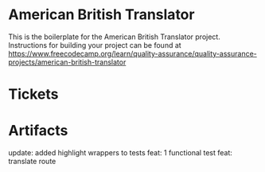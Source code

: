 # American British Translator

This is the boilerplate for the American British Translator project. Instructions for building your project can be found at https://www.freecodecamp.org/learn/quality-assurance/quality-assurance-projects/american-british-translator

# Tickets

# Artifacts 
update: added highlight wrappers to tests
feat: 1 functional test
feat: translate route